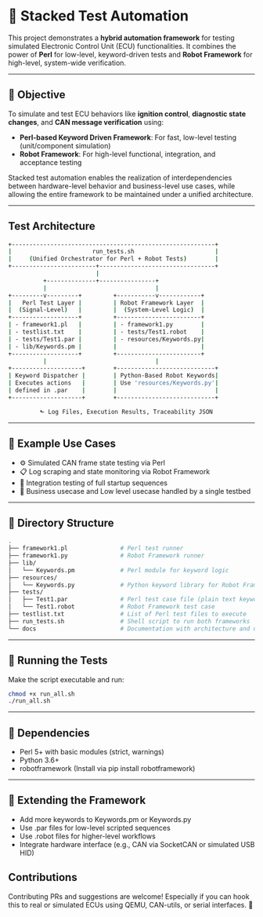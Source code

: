 # 🚗 Stacked Test Automation

This project demonstrates a **hybrid automation framework** for testing simulated Electronic Control Unit (ECU) functionalities. It combines the power of **Perl** for low-level, keyword-driven tests and **Robot Framework** for high-level, system-wide verification.

---

## 🎯 Objective

To simulate and test ECU behaviors like **ignition control**, **diagnostic state changes**, and **CAN message verification** using:

- **Perl-based Keyword Driven Framework**: For fast, low-level testing (unit/component simulation)
- **Robot Framework**: For high-level functional, integration, and acceptance testing

Stacked test automation enables the realization of interdependencies between hardware-level behavior and business-level use cases, while allowing the entire framework to be maintained under a unified architecture.

--- 

## Test Architecture
``` bash
+----------------------------------------------------------+
|                       run_tests.sh                       |
|     (Unified Orchestrator for Perl + Robot Tests)        |
+------------------------+---------------------------------+
                         |
          +--------------+----------------+
          |                               |
+---------v---------+         +-----------v------------+
|   Perl Test Layer |         | Robot Framework Layer  |
|  (Signal-Level)   |         |  (System-Level Logic)  |
+-------------------+         +------------------------+
| - framework1.pl   |         | - framework1.py        |
| - testlist.txt    |         | - tests/Test1.robot    |
| - tests/Test1.par |         | - resources/Keywords.py|
| - lib/Keywords.pm |         |                        |
+-------------------+         +------------------------+
          |                               |
+--------------------+        +----------------------------+
| Keyword Dispatcher |        | Python-Based Robot Keywords|
| Executes actions   |        | Use 'resources/Keywords.py'|
| defined in .par    |        |                            |
+--------------------+        +----------------------------+

         ⬑ Log Files, Execution Results, Traceability JSON
```

---

## 🧪 Example Use Cases

- ⚙️ Simulated CAN frame state testing via Perl
- 📋 Log scraping and state monitoring via Robot Framework
- 🚦 Integration testing of full startup sequences
- 🔌 Business usecase and Low level usecase handled by a single testbed

---

## 📁 Directory Structure

``` bash
.
├── framework1.pl               # Perl test runner
├── framework1.py               # Robot Framework runner
├── lib/
│   └── Keywords.pm             # Perl module for keyword logic
├── resources/
│   └── Keywords.py             # Python keyword library for Robot Framework
├── tests/
│   ├── Test1.par               # Perl test case file (plain text keywords)
│   └── Test1.robot             # Robot Framework test case
├── testlist.txt                # List of Perl test files to execute
├── run_tests.sh                # Shell script to run both frameworks
└── docs                        # Documentation with architecture and usage

```

---

## 🚀 Running the Tests

Make the script executable and run:

```bash
chmod +x run_all.sh
./run_all.sh
```

--- 

## 🔧 Dependencies

+ Perl 5+ with basic modules (strict, warnings)
+ Python 3.6+
+ robotframework (Install via pip install robotframework)

---

## 🔄 Extending the Framework

+ Add more keywords to Keywords.pm or Keywords.py
+ Use .par files for low-level scripted sequences
+ Use .robot files for higher-level workflows
+ Integrate hardware interface (e.g., CAN via SocketCAN or simulated USB HID)

## Contributions

Contributing PRs and suggestions are welcome! Especially if you can hook this to real or simulated ECUs using QEMU, CAN-utils, or serial interfaces. 🤝
